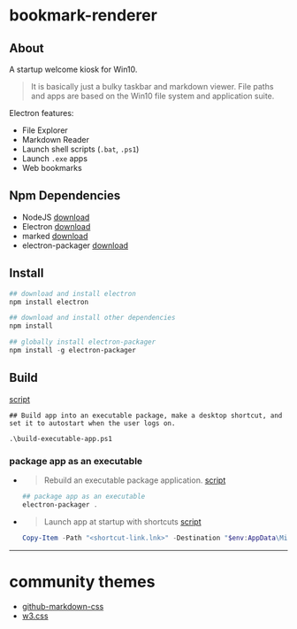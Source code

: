 # bookmark-renderer

## About
A startup welcome kiosk for Win10.

> It is basically just a bulky taskbar and markdown viewer. File paths and apps are based on the Win10 file system and application suite.

Electron features:

* File Explorer
* Markdown Reader
* Launch shell scripts (```.bat```, ```.ps1```)
* Launch ```.exe``` apps
* Web bookmarks

## Npm Dependencies

* NodeJS [download]( https://nodejs.org )
* Electron [download]( https://www.electronjs.org/ )
* marked [download]( https://www.npmjs.com/package/marked )
* electron-packager [download](https://www.npmjs.com/package/electron-packager)

## Install

```ps1
## download and install electron
npm install electron

## download and install other dependencies
npm install

## globally install electron-packager
npm install -g electron-packager
```
## Build

[script]( build-executable-app.ps1 )
```PS1
## Build app into an executable package, make a desktop shortcut, and set it to autostart when the user logs on.

.\build-executable-app.ps1
```

### package app as an executable

* > Rebuild an executable package application. [script]( build-executable-app.ps1 )
    ```ps1
    ## package app as an executable
    electron-packager .
    ```
* > Launch app at startup with shortcuts [script]( build-executable-app.ps1 )
    ```ps1
    Copy-Item -Path "<shortcut-link.lnk>" -Destination "$env:AppData\Microsoft\Windows\Start Menu\Programs\Startup"
    ```

---

# community themes

* [github-markdown-css]( https://github.com/sindresorhus/github-markdown-css )
* [w3.css](https://www.w3schools.com/w3css/w3css_color_themes.asp)
